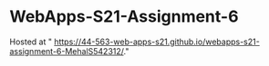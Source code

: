 # WebApps-S21-Assignment-6
Hosted at " https://44-563-web-apps-s21.github.io/webapps-s21-assignment-6-MehalS542312/."
